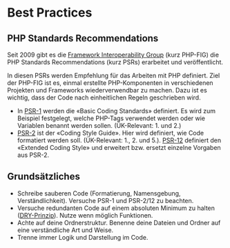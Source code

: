 # Best Practices

## PHP Standards Recommendations

Seit 2009 gibt es die [Framework Interoperability Group](https://www.php-fig.org/) \(kurz PHP-FIG\) die PHP Standards Recommendations \(kurz PSRs\) erarbeitet und veröffentlicht.

In diesen PSRs werden Empfehlung für das Arbeiten mit PHP definiert. Ziel der PHP-FIG ist es, einmal erstellte PHP-Komponenten in verschiedenen Projekten und Frameworks wiederverwendbar zu machen. Dazu ist es wichtig, dass der Code nach einheitlichen Regeln geschrieben wird.

* In [PSR-1](https://www.php-fig.org/psr/psr-1/) werden die «Basic Coding Standards» definiert. Es wird zum Beispiel festgelegt, welche PHP-Tags verwendet werden oder wie Variablen benannt werden sollen. \(ÜK-Relevant: 1. und 2.\)
* [PSR-2](https://www.php-fig.org/psr/psr-2/) ist der «Coding Style Guide». Hier wird definiert, wie Code formatiert werden soll. \(ÜK-Relevant: 1., 2. und 5.\). [PSR-12](https://www.php-fig.org/psr/psr-12/) definiert den «Extended Coding Style» und erweitert bzw. ersetzt einzelne Vorgaben aus PSR-2.

## Grundsätzliches

* Schreibe sauberen Code \(Formatierung, Namensgebung, Verständlichkeit\). Versuche PSR-1 und PSR-2/12 zu beachten.
* Versuche redundanten Code auf einem absoluten Minimum zu halten \([DRY-Prinzip](https://de.wikipedia.org/wiki/Don%E2%80%99t_repeat_yourself)\). Nutze wenn möglich Funktionen.
* Achte auf deine Ordnerstruktur. Benenne deine Dateien und Ordner auf eine verständliche Art und Weise.
* Trenne immer Logik und Darstellung im Code.

